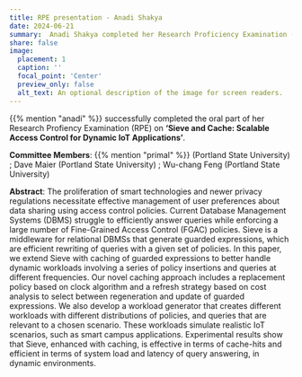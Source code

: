 ```yaml
---
title: RPE presentation - Anadi Shakya
date: 2024-06-21
summary:  Anadi Shakya completed her Research Proficiency Examination (RPE) about her work on improving {{% mention "Sieve" %}}.
share: false
image:
  placement: 1
  caption: ''
  focal_point: 'Center'
  preview_only: false
  alt_text: An optional description of the image for screen readers.
---
```





{{% mention "anadi" %}} successfully completed the oral part of her Research Profiency Examination (RPE) on **‘Sieve and Cache: Scalable Access Control for Dynamic IoT Applications’**. 

**Committee Members**: {{% mention "primal" %}} (Portland State University) ; Dave Maier (Portland State University) ; Wu-chang Feng (Portland State University)

**Abstract**: The proliferation of smart technologies and newer privacy regulations necessitate effective management of user preferences about data sharing using access control policies. Current Database Management Systems (DBMS) struggle to efficiently answer queries while enforcing a large number of Fine-Grained Access Control (FGAC) policies. Sieve is a middleware for relational DBMSs that generate guarded expressions, which are efficient rewriting of queries with a given set of policies. In this paper, we extend Sieve with caching of guarded expressions to better handle dynamic workloads involving a series of policy insertions and queries at different frequencies. Our novel caching approach includes a replacement policy based on clock algorithm and a refresh strategy based on cost analysis to select between regeneration and update of guarded expressions. We also develop a workload generator that creates different workloads with different distributions of policies, and queries that are relevant to a chosen scenario. These workloads simulate realistic IoT scenarios, such as smart campus applications. Experimental results show that Sieve, enhanced with caching, is effective in terms of cache-hits and efficient in terms of system load and latency of query answering, in dynamic environments.



<!--more-->


